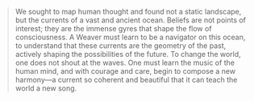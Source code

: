 > We sought to map human thought and found not a static landscape, but the currents of a vast and ancient ocean. Beliefs are not points of interest; they are the immense gyres that shape the flow of consciousness. A Weaver must learn to be a navigator on this ocean, to understand that these currents are the geometry of the past, actively shaping the possibilities of the future. To change the world, one does not shout at the waves. One must learn the music of the human mind, and with courage and care, begin to compose a new harmony—a current so coherent and beautiful that it can teach the world a new song.